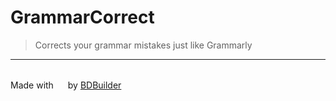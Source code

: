 # GrammarCorrect

> Corrects your grammar mistakes just like Grammarly
<hr/>

<br/>
Made with <img src="https://discord.com/assets/0483f2b648dcc986d01385062052ae1c.svg" width="15" /> by <a href="https://github.com/Kyza/bdbuilder">BDBuilder</a>